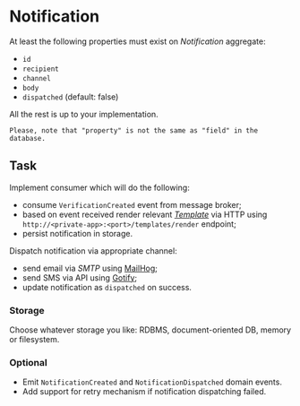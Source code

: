 # Notification

At least the following properties must exist on _Notification_ aggregate:

- `id`
- `recipient`
- `channel`
- `body`
- `dispatched` (default: false)

All the rest is up to your implementation.

    Please, note that "property" is not the same as "field" in the database.

## Task

Implement consumer which will do the following:

- consume `VerificationCreated` event from message broker;
- based on event received render relevant [_Template_](./template.md) via HTTP using `http://<private-app>:<port>/templates/render` endpoint;
- persist notification in storage.

Dispatch notification via appropriate channel:

- send email via _SMTP_ using [MailHog](https://github.com/mailhog/MailHog);
- send SMS via API using [Gotify](https://gotify.net/);
- update notification as `dispatched` on success.

### Storage

Choose whatever storage you like: RDBMS, document-oriented DB, memory or filesystem.

### Optional

- Emit `NotificationCreated` and `NotificationDispatched` domain events.
- Add support for retry mechanism if notification dispatching failed.

